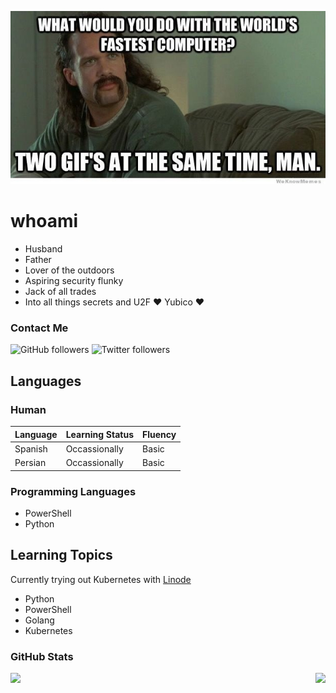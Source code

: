 ![alt text](./image3.jpg)
# whoami

* Husband
* Father
* Lover of the outdoors
* Aspiring security flunky
* Jack of all trades
* Into all things secrets and U2F :heart: Yubico :heart:

### Contact Me

![GitHub followers](https://img.shields.io/github/followers/adam0306?label=adam0306&style=social)
![Twitter followers](https://img.shields.io/twitter/follow/adam0306?style=social)

## Languages
### Human

| Language | Learning Status |  Fluency  |
|----------|-----------------|-----------|
| Spanish  |  Occassionally  |  Basic    |
| Persian  |  Occassionally  |  Basic    |
### Programming Languages
* PowerShell
* Python

## Learning Topics
Currently trying out Kubernetes with [Linode](https://www.linode.com/?r=4dffecc5dd019bc812987b595ce20e6322efea2d "Linode")

*  Python
*  PowerShell
*  Golang
*  Kubernetes

### GitHub Stats

<img align="left" src="https://github-readme-stats.vercel.app/api?username=adam0306&show_icons=true&count_private=true">
<img align="right" src="https://github-readme-stats.vercel.app/api/top-langs/?username=adam0306&hide=css,java">
